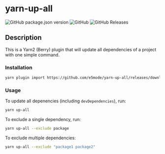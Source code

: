 # yarn-up-all

![GitHub package.json version](https://img.shields.io/github/package-json/v/e5mode/yarn-up-all)
![GitHub](https://img.shields.io/github/license/e5mode/yarn-up-all)
![GitHub Releases](https://img.shields.io/github/downloads/e5mode/yarn-up-all/1.0.1/total)

## Description

This is a Yarn2 (Berry) plugin that will update all dependencies of a project with one simple command.

### Installation

```Bash
yarn plugin import https://github.com/e5mode/yarn-up-all/releases/download/1.0.1/index.js
```

### Usage

To update all depenencies (including `devDependencies`), run:

```Bash
yarn up-all
```

To exclude a single dependency, run:
```Bash
yarn up-all --exclude package
```

To exclude multiple dependencies:
```Bash
yarn up-all --exclude "package1 package2"
```
